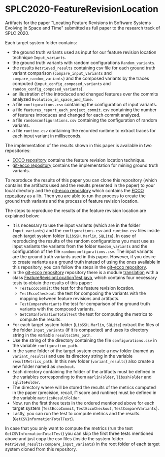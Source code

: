 # SPLC2020-FeatureRevisionLocation

Artifacts for the paper "Locating Feature Revisions in Software Systems Evolving in Space and Time" submitted as full paper to the research track of SPLC 2020.

Each target system folder contains:
* the ground truth variants used as input for our feature revision location technique `Input_variants`.
* the ground truth variants with random configurations `Random_variants`.
* the results `Retrieved_results` containing csv file for each ground truth variant comparison (`compare_input_variants` and `compare_random_variants`) and the composed variants by the traces computed (`input_config_composed_variants` and `random_config_composed_variants`).
* an illustration of the introduced and changed features over the commits analyzed `Evolution_in_space_and_time`.
* a file `configurations.csv` containing the configuration of input variants.
* a file `features_report_each_project_commit.csv` containing the number of features introduces and changed for each commit analyzed.
* a file `randomconfigurations.csv` containing the configuration of random variants.
* a file `runtime.csv` containing the recorded runtime to extract traces for each input variant in milliseconds.

The implementation of the results shown in this paper is available in two repositories:
* [ECCO repository](https://github.com/jku-isse/ecco/tree/develop) contains the feature revision location technique.
* [git-ecco repository](https://github.com/GabrielaMichelon/git-ecco/tree/develop) contains the implementation for mining ground truth variants.

To reproduce the results of this paper you can clone this repository (which contains the artifacts used and the results presented in the paper) to your local directory and the [git-ecco repository](https://github.com/GabrielaMichelon/git-ecco/tree/develop) which contains the [ECCO repository](https://github.com/jku-isse/ecco/tree/develop) as a lib. Then you are able to run the process to create the ground truth variants and the process of feature revision location.

The steps to reproduce the results of the feature revision location are explained below:
* It is necessary to use the input variants (which are in the folder `Input_variants`) and the `configurations.csv` and `runtime.csv` files inside each target system folder (`LibSSH`, `Marlin`, `SQLite`). In case of reproducing the results of the random configurations you must use as input variants the variants from the folder `Random_variants` and the configuration of the file `randomconfigurations.csv`. The input variants are the ground truth variants used in this paper. However, if you desire to create variants as a ground truth instead of using the ones available in this repository, you can follow the steps in the [git-ecco repository](https://github.com/GabrielaMichelon/git-ecco/tree/develop).
* In the [git-ecco repository](https://github.com/GabrielaMichelon/git-ecco/tree/develop) repository there is a module [translation](https://github.com/GabrielaMichelon/git-ecco/tree/develop/translation) with a class [FeatureRevisionLocationTest.java](https://github.com/GabrielaMichelon/git-ecco/blob/develop/translation/src/test/java/at/jku/isse/gitecco/translation/test/FeatureRevisionLocationTest.java), which contains four necessary tests to obtain the results of this paper: 
  * `TestEccoCommit`: the test for the feature revision location. 
  * `TestEccoCheckout`: the test for composing the variants with the mapping between feature revisions and artifacts.
  * `TestCompareVariants` the test for comparison of the ground truth variants with the composed variants.
  * `GetCSVInformationTotalTest` the test for computing the metrics to compute the results.
* For each target system folder (`LibSSH`, `Marlin`, `SQLite`) extract the files of the folder `Input_variants` (if it is compacted) and uses its directory string in the variable `resultsCSVs_path`.
* Use the string of the directory containing the file `configurations.csv` in the variable `configuration_path`.
* In the same folder of the target system create a new folder (named as `variant_results`) and use its directory string in the variable `resultMetrics_path`. In this new folder (`variant_results`) also create a new folder named as `checkout`.
* Each directory containing the folder of the artifacts must be defined in the variables corresponding to them `marlinFolder`, `libsshFolder` and `sqliteFolder`.
* The directory where will be stored the results of the metrics computed in the paper (precision, recall, f1 score and runtime) must be defined in the variable `metricsResultFolder`.
* Now, run the first three tests in the ordered mentioned above for each target system (`TestEccoCommit`, `TestEccoCheckout`, `TestCompareVariants`).
* Lastly, you can run the test to compute metrics and the results (`GetCSVInformationTotalTest`).

In case that you only want to compute the metrics (run the test `GetCSVInformationTotalTest`) you can skip the first three tests mentioned above and just copy the csv files (inside the system folder `Retrieved_results/compare_input_variants`) in the root folder of each target system cloned from this repository.
